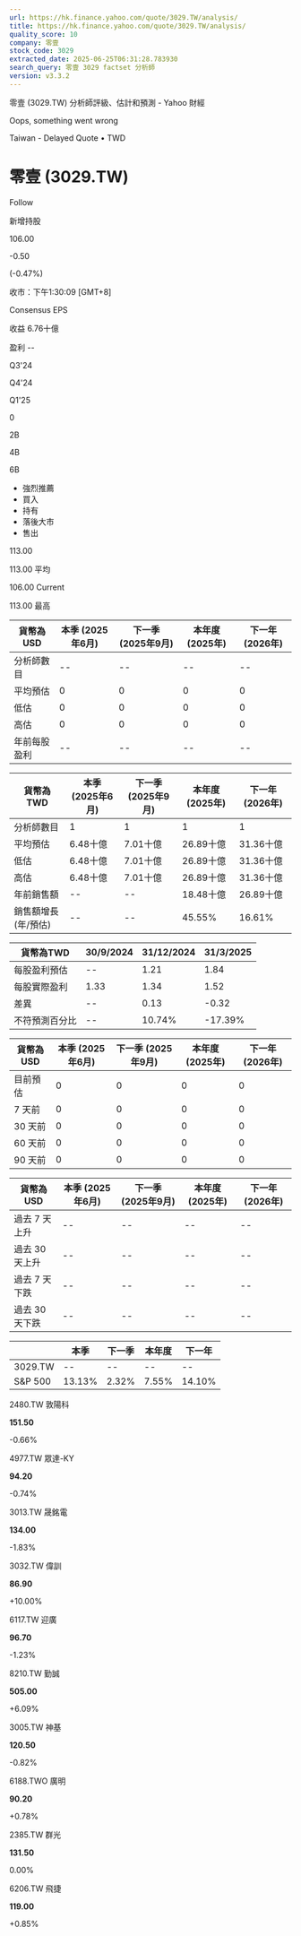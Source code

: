 ```yaml
---
url: https://hk.finance.yahoo.com/quote/3029.TW/analysis/
title: https://hk.finance.yahoo.com/quote/3029.TW/analysis/
quality_score: 10
company: 零壹
stock_code: 3029
extracted_date: 2025-06-25T06:31:28.783930
search_query: 零壹 3029 factset 分析師
version: v3.3.2
---
```


零壹 (3029.TW) 分析師評級、估計和預測 - Yahoo 財經


Oops, something went wrong

 

Taiwan - Delayed Quote • TWD 

# 零壹 (3029.TW)

Follow

 

新增持股

106.00

-0.50

(-0.47%)

收市：下午1:30:09 [GMT+8]

Consensus EPS

收益 6.76十億

盈利 --

Q3'24

Q4'24

Q1'25

0

2B

4B

6B

* 強烈推薦
* 買入
* 持有
* 落後大市
* 售出

113.00

113.00 平均

106.00 Current

113.00 最高

| 貨幣為USD | 本季 (2025年6月) | 下一季 (2025年9月) | 本年度 (2025年) | 下一年 (2026年) |
| --- | --- | --- | --- | --- |
| 分析師數目 | -- | -- | -- | -- |
| 平均預估 | 0 | 0 | 0 | 0 |
| 低估 | 0 | 0 | 0 | 0 |
| 高估 | 0 | 0 | 0 | 0 |
| 年前每股盈利 | -- | -- | -- | -- |

| 貨幣為TWD | 本季 (2025年6月) | 下一季 (2025年9月) | 本年度 (2025年) | 下一年 (2026年) |
| --- | --- | --- | --- | --- |
| 分析師數目 | 1 | 1 | 1 | 1 |
| 平均預估 | 6.48十億 | 7.01十億 | 26.89十億 | 31.36十億 |
| 低估 | 6.48十億 | 7.01十億 | 26.89十億 | 31.36十億 |
| 高估 | 6.48十億 | 7.01十億 | 26.89十億 | 31.36十億 |
| 年前銷售額 | -- | -- | 18.48十億 | 26.89十億 |
| 銷售額增長 (年/預估) | -- | -- | 45.55% | 16.61% |

| 貨幣為TWD | 30/9/2024 | 31/12/2024 | 31/3/2025 |
| --- | --- | --- | --- |
| 每股盈利預估 | -- | 1.21 | 1.84 |
| 每股實際盈利 | 1.33 | 1.34 | 1.52 |
| 差異 | -- | 0.13 | -0.32 |
| 不符預測百分比 | -- | 10.74% | -17.39% |

| 貨幣為USD | 本季 (2025年6月) | 下一季 (2025年9月) | 本年度 (2025年) | 下一年 (2026年) |
| --- | --- | --- | --- | --- |
| 目前預估 | 0 | 0 | 0 | 0 |
| 7 天前 | 0 | 0 | 0 | 0 |
| 30 天前 | 0 | 0 | 0 | 0 |
| 60 天前 | 0 | 0 | 0 | 0 |
| 90 天前 | 0 | 0 | 0 | 0 |

| 貨幣為USD | 本季 (2025年6月) | 下一季 (2025年9月) | 本年度 (2025年) | 下一年 (2026年) |
| --- | --- | --- | --- | --- |
| 過去 7 天上升 | -- | -- | -- | -- |
| 過去 30 天上升 | -- | -- | -- | -- |
| 過去 7 天下跌 | -- | -- | -- | -- |
| 過去 30 天下跌 | -- | -- | -- | -- |

|  | 本季 | 下一季 | 本年度 | 下一年 |
| --- | --- | --- | --- | --- |
| 3029.TW | -- | -- | -- | -- |
| S&P 500 | 13.13% | 2.32% | 7.55% | 14.10% |

2480.TW  敦陽科

**151.50**

-0.66%

4977.TW  眾達-KY

**94.20**

-0.74%

3013.TW  晟銘電

**134.00**

-1.83%

3032.TW  偉訓

**86.90**

+10.00%

6117.TW  迎廣

**96.70**

-1.23%

8210.TW  勤誠

**505.00**

+6.09%

3005.TW  神基

**120.50**

-0.82%

6188.TWO  廣明

**90.20**

+0.78%

2385.TW  群光

**131.50**

0.00%

6206.TW  飛捷

**119.00**

+0.85%